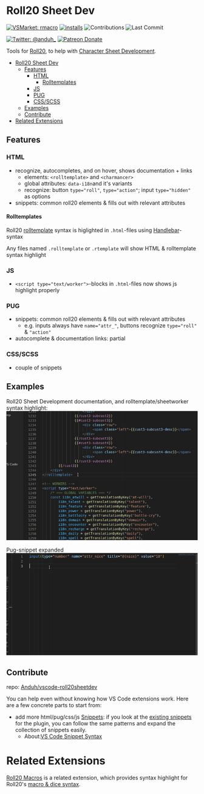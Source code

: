 # Roll20 Sheet Dev
[![VSMarket: rmacro](https://vsmarketplacebadge.apphb.com/version/anduh.roll20sheetdev.svg?color=blueviolet&logo=visual-studio-code&style=?style=for-the-badge)](https://marketplace.visualstudio.com/items?itemName=anduh.roll20sheetdev)
[![installs](https://img.shields.io/vscode-marketplace/d/anduh.roll20sheetdev?style=flat-square)](https://marketplace.visualstudio.com/items?itemName=anduh.roll20sheetdev)
![Contributions](https://img.shields.io/badge/contributions-welcome-brightgreen.svg)
![Last Commit](https://img.shields.io/github/last-commit/Anduh/vscode-roll20sheetdev)

[![Twitter: @anduh_ ](https://img.shields.io/badge/twitter-%40anduh%5F-blue)](https://twitter.com/anduh_)
[![Patreon Donate](https://img.shields.io/badge/donate-patreon-orange)](https://www.patreon.com/anduh)


Tools for [Roll20](https://roll20.net/), to help with [Character Sheet Development](https://wiki.roll20.net/Building_Character_Sheets).


- [Roll20 Sheet Dev](#roll20-sheet-dev)
  - [Features](#features)
    - [HTML](#html)
      - [Rolltemplates](#rolltemplates)
    - [JS](#js)
    - [PUG](#pug)
    - [CSS/SCSS](#cssscss)
  - [Examples](#examples)
  - [Contribute](#contribute)
- [Related Extensions](#related-extensions)

## Features

### HTML
- recognize, autocompletes, and on hover, shows documentation + links
  - elements: `<rolltemplate>` and `<charmancer>`
  - global attributes: `data-i18n`and it's variants
  - recognize: button `type="roll"`, `type="action"`; input `type="hidden"` as options
- snippets: common roll20 elements & fills out with relevant attributes

#### Rolltemplates

Roll20 [rolltemplate](https://wiki.roll20.net/Building_Character_Sheets/Roll_Templates) syntax is higlighted in `.html`-files using [Handlebar](https://handlebarsjs.com/guide/)-syntax

Any files named `.rolltemplate` or `.rtemplate` will show HTML & rolltemplate syntax highlight


### JS
- `<script type="text/worker">`-blocks in `.html`-files now shows js highlight properly

### PUG

- snippets: common roll20 elements & fills out with relevant attributes
  - e.g. inputs always have `name="attr_"`, buttons recognize `type="roll"` & `"action"`
- autocomplete & documentation links: partial

### CSS/SCSS
- couple of snippets




## Examples

Roll20 Sheet Development documentation, and rolltemplate/sheetworker syntax highlight:
<img src="https://raw.githubusercontent.com/Anduh/vscode-roll20dev/v031/images/vscode-sheetdev-hover-swgcolors.gif">

Pug-snippet expanded
<img src="https://raw.githubusercontent.com/Anduh/vscode-roll20dev/main/images/pug-ex1.gif">

## Contribute
repo: [Anduh/vscode-roll20sheetdev](https://github.com/Anduh/vscode-roll20sheetdev)

You can help even without knowing how VS Code extensions work. Here are a few concrete parts to start from: 

* add more html/pug/css/js [Snippets](https://github.com/anduh/vscode-roll20dev/tree/main/snippets): if you look at the [existing snippets](https://github.com/anduh/vscode-roll20dev/tree/main/snippets) for the plugin, you can follow the same patterns and expand the collection of snippets easily.
  * About:[VS Code Snippet Syntax](https://code.visualstudio.com/docs/editor/userdefinedsnippets#_snippet-syntax)


# Related Extensions

[Roll20 Macros](https://marketplace.visualstudio.com/items?itemName=anduh.rmacro) is a related extension, which provides syntax highlight for Roll20's [macro & dice syntax](https://wiki.roll20.net/Macro_Guide).